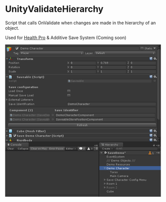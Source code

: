 # UnityValidateHierarchy
Script that calls OnValidate when changes are made in the hierarchy of an object. 

Used for [Health Pro](https://assetstore.unity.com/packages/tools/utilities/health-pro-effects-132006?aid=1101lHUQ) &amp; Additive Save System (Coming soon)

![How it works](https://github.com/AlexMeesters/UnityValidateHierarchy/blob/master/2019-06-18_18-08-56.gif)
